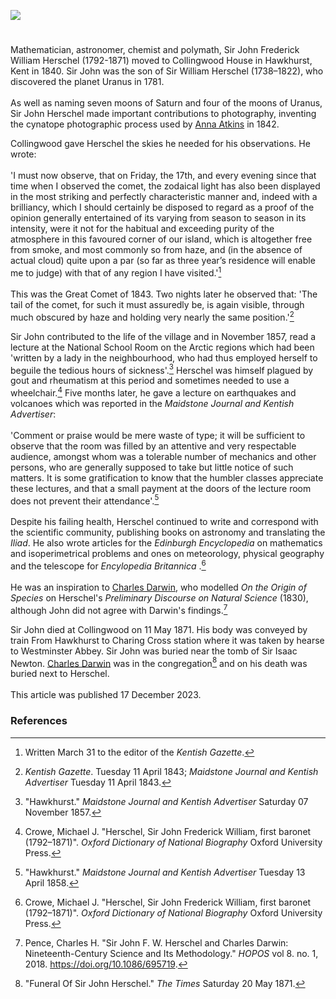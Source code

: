 <a href="https://www.kent-maps.online"><img src="https://www.kent-maps.online/juncture/ve-button.png"></a>
<param ve-config title="Sir John Herschel (1792 –1871)" author="Michelle Crowther" layout="vtl" banner="https://raw.githubusercontent.com/kent-map/images/main/banners/19c.jpg">

<param ve-entity eid="Q2744669" aliases="Hawkhurst">

#

Mathematician, astronomer, chemist and polymath, Sir John Frederick William Herschel (1792-1871) moved to Collingwood House in Hawkhurst, Kent in 1840. Sir John was the son of Sir William Herschel (1738–1822), who discovered the planet Uranus in 1781.
<br><br>
As well as naming seven moons of Saturn and four of the moons of Uranus, Sir John Herschel made important contributions to photography, inventing the cynatope photographic process used by [Anna Atkins](/19c/19c-atkins-biography) in 1842. 
<param ve-image url="https://upload.wikimedia.org/wikipedia/commons/c/c3/Sir_William_Herschel_and_Caroline_Herschel._Wellcome_V0002731_%28cropped%29.jpg" label="Sir William Herschel and Caroline Herschel" license="CC BY 2.0">

Collingwood gave Herschel the skies he needed for his observations. He wrote:
<br><br>
'I must now observe, that on Friday, the 17th, and every evening since that time when I observed the comet, the zodaical light has also been displayed in the most striking and perfectly characteristic manner and, indeed with a brilliancy, which I should certainly be disposed to regard as a proof of the opinion generally entertained of its varying from season to season in its intensity, were it not for the habitual and exceeding purity of the atmosphere in this favoured corner of our island, which is altogether free from smoke, and most commonly so from haze, and (in the absence of actual cloud) quite upon a par (so far as three year’s residence will enable me to judge) with that of any region I have visited.'[^ref1] 
<br><br>
This was the Great Comet of 1843. Two nights later he observed that: 'The tail of the comet, for such it must assuredly be, is again visible, through much obscured by haze and holding very nearly the same position.'[^ref2]
<param ve-image url="https://upload.wikimedia.org/wikipedia/commons/thumb/d/de/Plaque_on_the_entrance_to_Collingwood_House_-_geograph.org.uk_-_1855675.jpg/1280px-Plaque_on_the_entrance_to_Collingwood_House_-_geograph.org.uk_-_1855675.jpg" label="Plaque on the entrance to Collingwood House" attribution="David Anstiss via Wikimedia Commons" license="CC BY-SA 2.0">
<param ve-map center="Q2744669" zoom="12">

Sir John contributed to the life of the village and in November 1857, read a lecture at the National School Room on the Arctic regions which had been 'written by a lady in the neighbourhood, who had thus employed herself to beguile the tedious hours of sickness'.[^ref3] Herschel was himself plagued by gout and rheumatism at this period and sometimes needed to use a wheelchair.[^ref4] Five months later, he gave a lecture on earthquakes and volcanoes which was reported in the _Maidstone Journal and Kentish Advertiser_:
<br><br>
'Comment or praise would be mere waste of type; it will be sufficient to observe that the room was filled by an attentive and very respectable audience, amongst whom was a tolerable number of mechanics and other persons, who are generally supposed to take but little notice of such matters. It is some gratification to know that the humbler classes appreciate these lectures, and that a small payment at the doors of the lecture room does not prevent their attendance'.[^ref5]
<br><br>
Despite his failing health, Herschel continued to write and correspond with the scientific community, publishing books on astronomy and translating the _Iliad_. He also wrote articles for the _Edinburgh Encyclopedia_ on mathematics and isoperimetrical problems and ones on meteorology, physical geography and the telescope for _Encylopedia Britannica_ .[^ref6]
<br><br>
He was an inspiration to [Charles Darwin](/19c/19c-darwin-biography), who modelled _On the Origin of Species_ on Herschel's _Preliminary Discourse on Natural Science_ (1830), although John did not agree with Darwin's findings.[^ref7]
<param ve-image url="https://upload.wikimedia.org/wikipedia/commons/thumb/7/7b/Sir_John_Herschel_MET_DP295233.jpg/812px-Sir_John_Herschel_MET_DP295233.jpg" label="Sir John Herschel" attribution="Julia Margaret Cameron, CC0, via Wikimedia Commons">

Sir John died at Collingwood on 11 May 1871. His body was conveyed by train From Hawkhurst to Charing Cross station where it was taken by hearse to Westminster Abbey. Sir John was buried near the tomb of Sir Isaac Newton. [Charles Darwin](/19c/19c-darwin-biography) was in the congregation[^ref8] and on his death was buried next to Herschel.
<br><br>
This article was published 17 December 2023.
<param ve-image url="https://upload.wikimedia.org/wikipedia/commons/1/1e/Herschel%26darwin.jpg" label="Herschel and Darwin" attribution="Stanislav Kozlovskiy, via Wikimedia Commons" license="CC BY-SA 4.0">

### References

[^ref1]: Written March 31 to the editor of the _Kentish Gazette_. 
[^ref2]: _Kentish Gazette_. Tuesday 11 April 1843; _Maidstone Journal and Kentish Advertiser_ Tuesday 11 April 1843.
[^ref3]: "Hawkhurst." _Maidstone Journal and Kentish Advertiser_ Saturday 07 November 1857.
[^ref4]: Crowe, Michael J. "Herschel, Sir John Frederick William, first baronet (1792–1871)". _Oxford Dictionary of National Biography_ Oxford University Press.
[^ref5]: "Hawkhurst." _Maidstone Journal and Kentish Advertiser_ Tuesday 13 April 1858.
[^ref6]: Crowe, Michael J. "Herschel, Sir John Frederick William, first baronet (1792–1871)". _Oxford Dictionary of National Biography_ Oxford University Press.
[^ref7]: Pence, Charles H. "Sir John F. W. Herschel and Charles Darwin: Nineteenth-Century Science and Its Methodology." _HOPOS_ vol 8. no. 1, 2018. https://doi.org/10.1086/695719.
[^ref8]: "Funeral Of Sir John Herschel." _The Times_ Saturday 20 May 1871.
